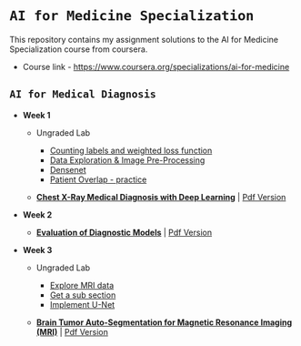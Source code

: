 # `AI for Medicine Specialization`
This repository contains my assignment solutions to the AI for Medicine Specialization course from coursera.
- Course link - https://www.coursera.org/specializations/ai-for-medicine

## `AI for Medical Diagnosis`
- **Week 1**

  - Ungraded Lab
    - [Counting labels and weighted loss function](https://github.com/bharathikannan1311/AI-for-Medicine-Specialization-deeplearning.ai/blob/master/AI%20for%20Medical%20Diagnosis/Week%201/Lab%20Exercise/Counting%20labels%20and%20weighted%20loss%20function.pdf)
    - [Data Exploration & Image Pre-Processing](https://github.com/bharathikannan1311/AI-for-Medicine-Specialization-deeplearning.ai/blob/master/AI%20for%20Medical%20Diagnosis/Week%201/Lab%20Exercise/Data%20Exploration%20%26%20Image%20Pre-Processing.pdf)
    - [Densenet](https://github.com/bharathikannan1311/AI-for-Medicine-Specialization-deeplearning.ai/blob/master/AI%20for%20Medical%20Diagnosis/Week%201/Lab%20Exercise/Densenet.pdf)
    - [Patient Overlap - practice](https://github.com/bharathikannan1311/AI-for-Medicine-Specialization-deeplearning.ai/blob/master/AI%20for%20Medical%20Diagnosis/Week%201/Lab%20Exercise/Patient%20Overlap%20-%20practice.pdf)
    
  - [**Chest X-Ray Medical Diagnosis with Deep Learning**](https://github.com/bharathikannan1311/AI-for-Medicine-Specialization-deeplearning.ai/blob/master/AI%20for%20Medical%20Diagnosis/Week%201/C1M1_Assignment.ipynb) | [Pdf Version](https://github.com/bharathikannan1311/AI-for-Medicine-Specialization-deeplearning.ai/blob/master/AI%20for%20Medical%20Diagnosis/Week%201/C1M1_Assignment.pdf)
    
- **Week 2**

  - [**Evaluation of Diagnostic Models**](https://github.com/bharathikannan1311/AI-for-Medicine-Specialization-deeplearning.ai/blob/master/AI%20for%20Medical%20Diagnosis/Week%202/C1M2_Assignment.ipynb) | [Pdf Version](https://github.com/bharathikannan1311/AI-for-Medicine-Specialization-deeplearning.ai/blob/master/AI%20for%20Medical%20Diagnosis/Week%202/C1M2_Assignment%20pdf.pdf)
  
- **Week 3**

  - Ungraded Lab
    - [Explore MRI data](https://github.com/bharathikannan1311/AI-for-Medicine-Specialization-deeplearning.ai/blob/master/AI%20for%20Medical%20Diagnosis/Week%203/Lab%20Exercise/Explore%20MRI%20data.pdf)
    - [Get a sub section](https://github.com/bharathikannan1311/AI-for-Medicine-Specialization-deeplearning.ai/blob/master/AI%20for%20Medical%20Diagnosis/Week%203/Lab%20Exercise/Get%20a%20sub%20section.pdf)
    - [Implement U-Net](https://github.com/bharathikannan1311/AI-for-Medicine-Specialization-deeplearning.ai/blob/master/AI%20for%20Medical%20Diagnosis/Week%203/Lab%20Exercise/Implement%20U-Net.pdf)
    
  - [**Brain Tumor Auto-Segmentation for Magnetic Resonance Imaging (MRI)**](https://github.com/bharathikannan1311/AI-for-Medicine-Specialization-deeplearning.ai/blob/master/AI%20for%20Medical%20Diagnosis/Week%203/C1M3_Assignment.py) | [Pdf Version](https://github.com/bharathikannan1311/AI-for-Medicine-Specialization-deeplearning.ai/blob/master/AI%20for%20Medical%20Diagnosis/Week%203/C1M3_Assignment.pdf)
